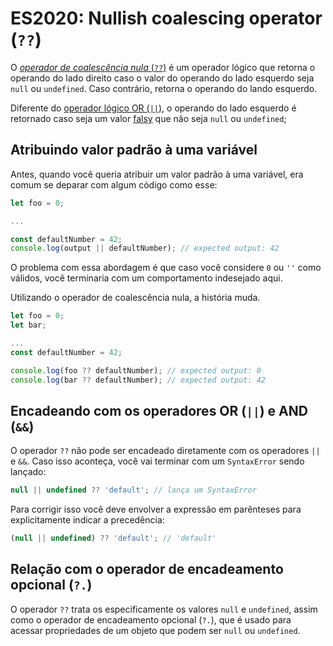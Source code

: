 # ES2020: Nullish coalescing operator (`??`)

O [*operador de coalescência nula* (`??`)](https://developer.mozilla.org/en-US/docs/Web/JavaScript/Reference/Operators/Nullish_coalescing_operator) é um operador lógico que retorna o operando do lado direito caso o valor do operando do lado esquerdo seja `null` ou `undefined`. Caso contrário, retorna o operando do lando esquerdo.

Diferente do [operador lógico OR (`||`)](https://developer.mozilla.org/en-US/docs/Web/JavaScript/Reference/Operators/Logical_Operators#Logical_OR_2), o operando do lado esquerdo é retornado caso seja um valor [falsy](https://developer.mozilla.org/en-US/docs/Web/JavaScript/Reference/Operators/Logical_Operators#Description) que não seja `null` ou `undefined`;

## Atribuindo valor padrão à uma variável

Antes, quando você queria atribuir um valor padrão à uma variável, era comum se deparar com algum código como esse:

```javascript
let foo = 0;

...

const defaultNumber = 42;
console.log(output || defaultNumber); // expected output: 42
```

O problema com essa abordagem é que caso você considere `0` ou `''` como válidos, você terminaria com um comportamento indesejado aqui.

Utilizando o operador de coalescência nula, a história muda.

```javascript
let foo = 0;
let bar;

...
const defaultNumber = 42;

console.log(foo ?? defaultNumber); // expected output: 0
console.log(bar ?? defaultNumber); // expected output: 42
```

## Encadeando com os operadores OR (`||`) e AND (`&&`)

O operador `??` não pode ser encadeado diretamente com os operadores `||` e `&&`. Caso isso aconteça, você vai terminar com um `SyntaxError` sendo lançado:

```javascript
null || undefined ?? 'default'; // lança um SyntaxError
```

Para corrigir isso você deve envolver a expressão em parênteses para explicitamente indicar a precedência:

```javascript
(null || undefined) ?? 'default'; // 'default'
```

## Relação com o operador de encadeamento opcional (`?.`)

O operador `??` trata os especificamente os valores `null` e `undefined`, assim como o operador de encadeamento opcional (`?.`), que é usado para acessar propriedades de um objeto que podem ser `null` ou `undefined`.
